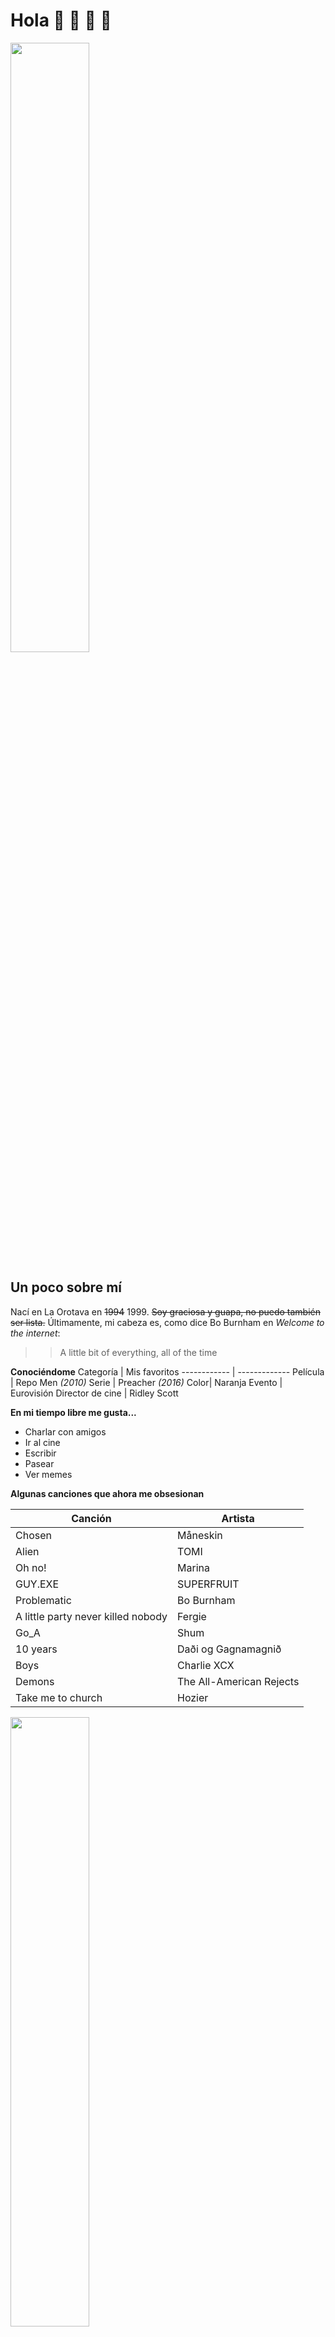 

# Hola 🍑 🎄 🦄 👋

<img
     width="50%"
     src="https://i.redd.it/jekiole5iwe51.png"/>

## Un poco sobre mí

Nací en La Orotava en ~~1994~~ 1999. ~~Soy graciosa y guapa, no puedo también ser lista.~~
Últimamente, mi cabeza es, como dice Bo Burnham en *Welcome to the internet*:
> > A little bit of everything, all of the time

**Conociéndome**
Categoría | Mis favoritos
------------ | -------------
Película | Repo Men *(2010)*
Serie | Preacher *(2016)*
Color| Naranja
Evento | Eurovisión
Director de cine | Ridley Scott

**En mi tiempo libre me gusta...**
* Charlar con amigos
* Ir al cine
* Escribir
* Pasear
* Ver memes

**Algunas canciones que ahora me obsesionan**

Canción | Artista
------------ | -------------
Chosen | Måneskin
Alien | TOMI
Oh no! | Marina
GUY.EXE | SUPERFRUIT
Problematic | Bo  Burnham
A little party never killed nobody | Fergie
Go_A | Shum
10 years | Daði og Gagnamagnið
Boys | Charlie XCX
Demons | The All-American Rejects
Take me to church | Hozier


<img
     width="50%"
     src="https://thatshelf.com/wp-content/uploads//2017/05/Preacher-Season-2-Cassidy-1024x682.jpg"/>


<!--
**ChloeBoistel/ChloeBoistel** is a ✨ _special_ ✨ repository because its `README.md` (this file) appears on your GitHub profile.

Here are some ideas to get you started:

- 🔭 I’m currently working on ...
- 🌱 I’m currently learning ...
- 👯 I’m looking to collaborate on ...
- 🤔 I’m looking for help with ...
- 💬 Ask me about ...
- 📫 How to reach me: ...
- 😄 Pronouns: ...
- ⚡ Fun fact: ...
-->
